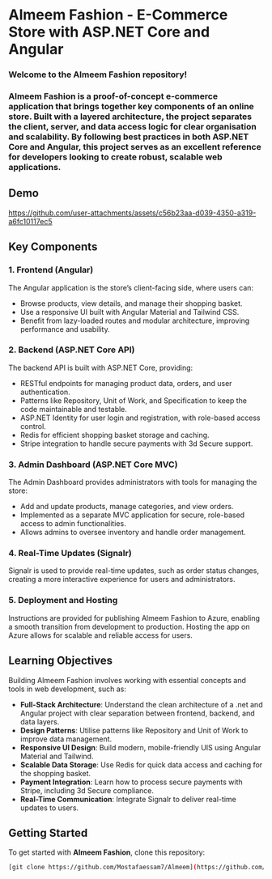 # Almeem Fashion - E-Commerce Store with ASP.NET Core and Angular

### Welcome to the Almeem Fashion repository! 
### Almeem Fashion is a proof-of-concept e-commerce application that brings together key components of an online store. Built with a layered architecture, the project separates the client, server, and data access logic for clear organisation and scalability. By following best practices in both ASP.NET Core and Angular, this project serves as an excellent reference for developers looking to create robust, scalable web applications.


## Demo

https://github.com/user-attachments/assets/c56b23aa-d039-4350-a319-a6fc10117ec5



## Key Components

### 1. Frontend (Angular)
The Angular application is the store’s client-facing side, where users can:
- Browse products, view details, and manage their shopping basket.
- Use a responsive UI built with Angular Material and Tailwind CSS.
- Benefit from lazy-loaded routes and modular architecture, improving performance and usability.

### 2. Backend (ASP.NET Core API)
The backend API is built with ASP.NET Core, providing:
- RESTful endpoints for managing product data, orders, and user authentication.
- Patterns like Repository, Unit of Work, and Specification to keep the code maintainable and testable.
- ASP.NET Identity for user login and registration, with role-based access control.
- Redis for efficient shopping basket storage and caching.
- Stripe integration to handle secure payments with 3d Secure support.

### 3. Admin Dashboard (ASP.NET Core MVC)
The Admin Dashboard provides administrators with tools for managing the store:
- Add and update products, manage categories, and view orders.
- Implemented as a separate MVC application for secure, role-based access to admin functionalities.
- Allows admins to oversee inventory and handle order management.

### 4. Real-Time Updates (Signalr)
Signalr is used to provide real-time updates, such as order status changes, creating a more interactive experience for users and administrators.

### 5. Deployment and Hosting
Instructions are provided for publishing Almeem Fashion to Azure, enabling a smooth transition from development to production. Hosting the app on Azure allows for scalable and reliable access for users.

## Learning Objectives

Building Almeem Fashion involves working with essential concepts and tools in web development, such as:
- **Full-Stack Architecture**: Understand the clean architecture of a .net and Angular project with clear separation between frontend, backend, and data layers.
- **Design Patterns**: Utilise patterns like Repository and Unit of Work to improve data management.
- **Responsive UI Design**: Build modern, mobile-friendly UIS using Angular Material and Tailwind.
- **Scalable Data Storage**: Use Redis for quick data access and caching for the shopping basket.
- **Payment Integration**: Learn how to process secure payments with Stripe, including 3d Secure compliance.
- **Real-Time Communication**: Integrate Signalr to deliver real-time updates to users.

## Getting Started

To get started with **Almeem Fashion**, clone this repository:

```bash
[git clone https://github.com/Mostafaessam7/Almeem](https://github.com/AhmedGomaa15/Ecommerce.git)
